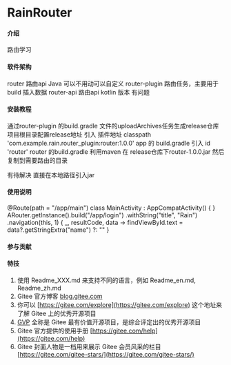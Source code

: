 # RainRouter

#### 介绍
路由学习

#### 软件架构
router 路由api Java 可以不用动可以自定义
router-plugin 路由任务，主要用于build 插入数据
router-api 路由api kotlin 版本 有问题

#### 安装教程

通过router-plugin 的build.gradle 文件的uploadArchives任务生成release仓库
项目根目录配置release地址 引入 插件地址  classpath 'com.example.rain.router_plugin:router:1.0.0'
app 的 build.gradle 引入  id 'router'
router 的build.gradle 利用maven 在 release仓库下router-1.0.0.jar 然后复制到需要路由的目录

有待解决 直接在本地路径引入jar



#### 使用说明
@Route(path = "/app/main")
class MainActivity : AppCompatActivity() {
}
ARouter.getInstance().build("/app/login")
                .withString("title", "Rain")
                .navigation(this, 1) { _, resultCode, data ->
                    findViewById.text = data?.getStringExtra("name") ?: ""
                }

#### 参与贡献




#### 特技

1.  使用 Readme\_XXX.md 来支持不同的语言，例如 Readme\_en.md, Readme\_zh.md
2.  Gitee 官方博客 [blog.gitee.com](https://blog.gitee.com)
3.  你可以 [https://gitee.com/explore](https://gitee.com/explore) 这个地址来了解 Gitee 上的优秀开源项目
4.  [GVP](https://gitee.com/gvp) 全称是 Gitee 最有价值开源项目，是综合评定出的优秀开源项目
5.  Gitee 官方提供的使用手册 [https://gitee.com/help](https://gitee.com/help)
6.  Gitee 封面人物是一档用来展示 Gitee 会员风采的栏目 [https://gitee.com/gitee-stars/](https://gitee.com/gitee-stars/)
